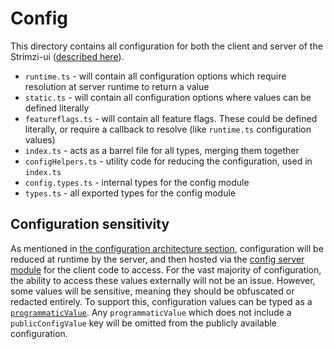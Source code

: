 # Config

This directory contains all configuration for both the client and server of the Strimzi-ui ([described here](../docs/Architecture.md#configuration-and-feature-flagging)).

- `runtime.ts` - will contain all configuration options which require resolution at server runtime to return a value
- `static.ts` - will contain all configuration options where values can be defined literally
- `featureflags.ts` - will contain all feature flags. These could be defined literally, or require a callback to resolve (like `runtime.ts` configuration values)
- `index.ts` - acts as a barrel file for all types, merging them together
- `configHelpers.ts` - utility code for reducing the configuration, used in `index.ts`
- `config.types.ts` - internal types for the config module
- `types.ts` - all exported types for the config module

## Configuration sensitivity

As mentioned in [the configuration architecture section](../docs/Architecture.md#configuration-and-feature-flagging), configuration will be reduced at runtime by the server, and then hosted via the [config server module](../server/config/README.md) for the client code to access. For the vast majority of configuration, the ability to access these values externally will not be an issue. However, some values will be sensitive, meaning they should be obfuscated or redacted entirely. To support this, configuration values can be typed as a [`programmaticValue`](./types.ts). Any `programmaticValue` which does not include a `publicConfigValue` key will be omitted from the publicly available configuration.

